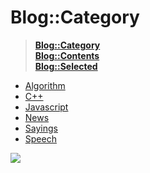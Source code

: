 # Blog::Category
> **[Blog::Category](/blog/category/)**  
> **[Blog::Contents](/blog/contents)**  
> **[Blog::Selected](/blog/)**

* [Algorithm](algo)
* [C++](cpp)
* [Javascript](js)
* [News](news)
* [Sayings](say)
* [Speech](speech)

![](https://ww2.sinaimg.cn/large/005BYqpgly1g01dwo3j72j308c01o080.jpg)

